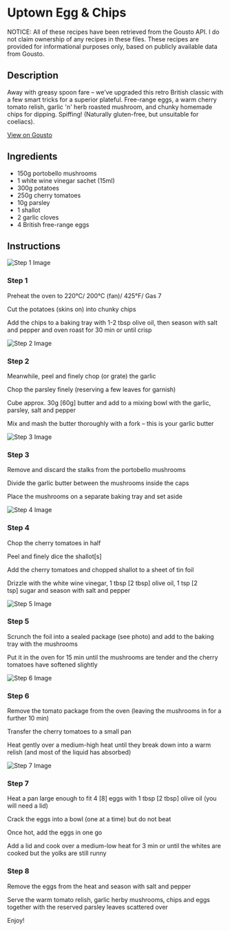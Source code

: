 # Uptown Egg & Chips 

NOTICE: All of these recipes have been retrieved from the Gousto API. I do not claim ownership of any recipes in these files. These recipes are provided for informational purposes only, based on publicly available data from Gousto.

## Description

Away with greasy spoon fare – we’ve upgraded this retro British classic with a few smart tricks for a superior plateful. Free-range eggs, a warm cherry tomato relish, garlic 'n' herb roasted mushroom, and chunky homemade chips for dipping. Spiffing! (Naturally gluten-free, but unsuitable for coeliacs).

[View on Gousto](https://www.gousto.co.uk/recipes/cookbook/uptown-egg-chips)

## Ingredients

- 150g portobello mushrooms
- 1 white wine vinegar sachet (15ml)
- 300g potatoes
- 250g cherry tomatoes 
- 10g parsley
- 1 shallot
- 2 garlic cloves
- 4 British free-range eggs 

## Instructions

![Step 1 Image](https://production-media.gousto.co.uk/cms/recipe-step-image/393__-step-1-x200.jpg)

### Step 1

Preheat the oven to 220&deg;C/ 200&deg;C (fan)/ 425&deg;F/ Gas 7


Cut the potatoes (skins on) into chunky chips


Add the chips to a baking tray with 1-2 tbsp olive oil, then season&nbsp;with salt and pepper and oven roast for 30 min or until crisp

![Step 2 Image](https://production-media.gousto.co.uk/cms/recipe-step-image/393__-step-2-x200.jpg)

### Step 2

Meanwhile, peel and finely chop (or grate) the garlic


Chop the parsley finely (reserving a few leaves for garnish)


Cube approx. 30g <span class="text-danger">[60g]</span>&nbsp;butter and add to a mixing bowl with the garlic, parsley, salt and pepper


Mix and mash the butter thoroughly with a fork &ndash; this is your garlic butter

![Step 3 Image](https://production-media.gousto.co.uk/cms/recipe-step-image/393__-step-3-x200.jpg)

### Step 3

Remove and discard&nbsp;the stalks from the portobello mushrooms


Divide the garlic butter between the mushrooms inside the caps


Place the mushrooms on a separate baking tray and set aside

![Step 4 Image](https://production-media.gousto.co.uk/cms/recipe-step-image/393__-step-4-x200.jpg)

### Step 4

Chop the cherry tomatoes in half


Peel and finely dice the shallot<span class="text-danger">[s]</span>


Add the cherry tomatoes and chopped shallot to a sheet of tin foil


Drizzle with the white wine vinegar, 1 tbsp <span class="text-danger">[2 tbsp]</span>&nbsp;olive oil, 1 tsp <span class="text-danger">[2 tsp]</span>&nbsp;sugar and season with salt and pepper

![Step 5 Image](https://production-media.gousto.co.uk/cms/recipe-step-image/393__-step-5-x200.jpg)

### Step 5

Scrunch the foil into a sealed package (see photo) and add to the baking tray with the mushrooms


Put it in the oven for 15 min until the mushrooms are tender and the cherry tomatoes have softened slightly

![Step 6 Image](https://production-media.gousto.co.uk/cms/recipe-step-image/393__-step-6-x200.jpg)

### Step 6

Remove the tomato package from the oven (leaving the mushrooms in for a further 10 min)


Transfer the cherry tomatoes to a small pan


Heat gently over a medium-high heat until they break down into a warm relish (and most of the liquid has absorbed)

![Step 7 Image](https://production-media.gousto.co.uk/cms/recipe-step-image/393__-step-7-x200.jpg)

### Step 7

Heat a pan large enough to fit 4 <span class="text-danger">[8]</span>&nbsp;eggs with 1 tbsp <span class="text-danger">[2 tbsp]</span>&nbsp;olive oil (you will need a lid)


Crack the eggs into a bowl (one at a time) but do not beat


Once&nbsp;hot, add the eggs in one go


Add&nbsp;a lid and cook over a medium-low heat for 3 min or until the whites are cooked but the yolks are still runny&nbsp;

### Step 8

Remove&nbsp;the eggs from the heat and season with salt and pepper


Serve the warm tomato relish, garlic herby mushrooms, chips and eggs together with the reserved parsley leaves scattered over


Enjoy!

